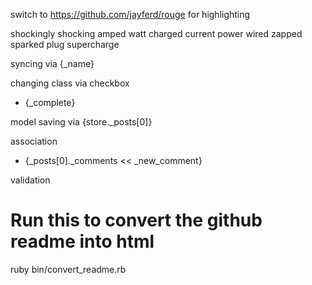 switch to https://github.com/jayferd/rouge for highlighting


shockingly
shocking
amped
watt
charged
current
power
wired
zapped
sparked
plug
supercharge


syncing via {_name}

changing class via checkbox
  - {_complete}

model saving via {store._posts[0]}

association
  - {_posts[0]._comments << _new_comment}

validation


# Run this to convert the github readme into html
ruby bin/convert_readme.rb